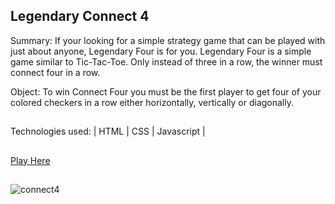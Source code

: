 ## Legendary Connect 4 

Summary:
If your looking for a simple strategy game that can be played with just about anyone, Legendary Four is for you. 
Legendary Four is a simple game similar to Tic-Tac-Toe. Only instead of three in a row, the winner must connect four in a row.

Object:
To win Connect Four you must be the first player to get four of your colored checkers in a row either horizontally, vertically or diagonally.

##

Technologies used:
| HTML | CSS | Javascript |

##

[Play Here](https://hassenh1.github.io/Legendary-4/)

##

![connect4](https://user-images.githubusercontent.com/48224444/66598972-1c3db900-eb57-11e9-80e9-2b129ba2aba9.PNG)
